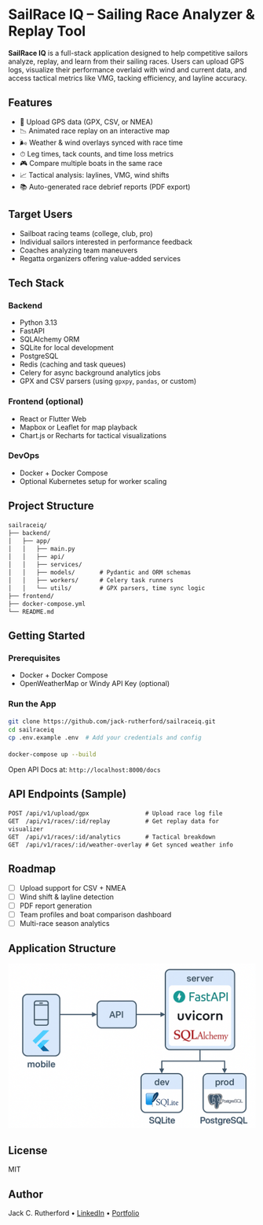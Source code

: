 # SailRace IQ – Sailing Race Analyzer & Replay Tool

**SailRace IQ** is a full-stack application designed to help competitive sailors analyze, replay, and learn from their sailing races. Users can upload GPS logs, visualize their performance overlaid with wind and current data, and access tactical metrics like VMG, tacking efficiency, and layline accuracy.

## Features

- 📂 Upload GPS data (GPX, CSV, or NMEA)
- 📉 Animated race replay on an interactive map
- 🌬️ Weather & wind overlays synced with race time
- ⏱ Leg times, tack counts, and time loss metrics
- 🎮 Compare multiple boats in the same race
- 📈 Tactical analysis: laylines, VMG, wind shifts
- 📚 Auto-generated race debrief reports (PDF export)

## Target Users

- Sailboat racing teams (college, club, pro)
- Individual sailors interested in performance feedback
- Coaches analyzing team maneuvers
- Regatta organizers offering value-added services

## Tech Stack

### Backend
- Python 3.13
- FastAPI
- SQLAlchemy ORM
- SQLite for local development
- PostgreSQL
- Redis (caching and task queues)
- Celery for async background analytics jobs
- GPX and CSV parsers (using `gpxpy`, `pandas`, or custom)

### Frontend (optional)
- React or Flutter Web
- Mapbox or Leaflet for map playback
- Chart.js or Recharts for tactical visualizations

### DevOps
- Docker + Docker Compose
- Optional Kubernetes setup for worker scaling

## Project Structure

```
sailraceiq/
├── backend/
│   ├── app/
│   │   ├── main.py
│   │   ├── api/
│   │   ├── services/
│   │   ├── models/       # Pydantic and ORM schemas
│   │   ├── workers/      # Celery task runners
│   │   └── utils/        # GPX parsers, time sync logic
├── frontend/
├── docker-compose.yml
└── README.md
```

## Getting Started

### Prerequisites
- Docker + Docker Compose
- OpenWeatherMap or Windy API Key (optional)

### Run the App
```bash
git clone https://github.com/jack-rutherford/sailraceiq.git
cd sailraceiq
cp .env.example .env  # Add your credentials and config

docker-compose up --build
```

Open API Docs at: `http://localhost:8000/docs`

## API Endpoints (Sample)
```http
POST /api/v1/upload/gpx                # Upload race log file
GET  /api/v1/races/:id/replay          # Get replay data for visualizer
GET  /api/v1/races/:id/analytics       # Tactical breakdown
GET  /api/v1/races/:id/weather-overlay # Get synced weather info
```

## Roadmap

- [ ] Upload support for CSV + NMEA
- [ ] Wind shift & layline detection
- [ ] PDF report generation
- [ ] Team profiles and boat comparison dashboard
- [ ] Multi-race season analytics

## Application Structure
![Application Structure](pictures/app_structure.png)

## License
MIT

## Author
Jack C. Rutherford • [LinkedIn](https://www.linkedin.com/in/jack-rutherford-70b0ba252/) • [Portfolio](#)
